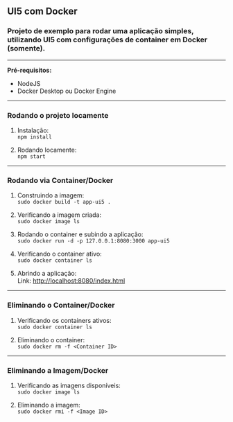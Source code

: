 ## UI5 com Docker

### Projeto de exemplo para rodar uma aplicação simples, utilizando UI5 com configurações de container em Docker (somente).

---

**Pré-requisitos:**

-   NodeJS
-   Docker Desktop ou Docker Engine

---

### Rodando o projeto locamente

1. Instalação: </br>
   `npm install`

2. Rodando locamente: </br>
   `npm start`

---

### Rodando via Container/Docker

1. Construindo a imagem: </br>
   `sudo docker build -t app-ui5 .`

2. Verificando a imagem criada: </br>
   `sudo docker image ls`

3. Rodando o container e subindo a aplicação: </br>
   `sudo docker run -d -p 127.0.0.1:8080:3000 app-ui5`

4. Verificando o container ativo: </br>
   `sudo docker container ls`

5. Abrindo a aplicação: </br>
   Link: [http://localhost:8080/index.html](http://127.0.0.1:8080/index.html)

---

### Eliminando o Container/Docker

1. Verificando os containers ativos: </br>
   `sudo docker container ls`

2. Eliminando o container: </br>
   `sudo docker rm -f <Container ID>`

---

### Eliminando a Imagem/Docker

1. Verificando as imagens disponíveis: </br>
   `sudo docker image ls`

2. Eliminando a imagem: </br>
   `sudo docker rmi -f <Image ID>`
